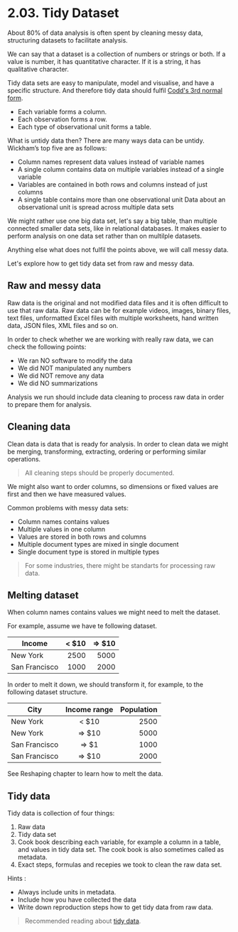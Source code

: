 # 2.03. Tidy Dataset

About 80% of data analysis is often spent by cleaning messy data, structuring datasets to facilitate analysis.

We can say that a dataset is a collection of numbers or strings or both. If a value is number, it has quantitative character. If it is a string, it has qualitative character.

Tidy data sets are easy to manipulate, model and visualise, and have a specific structure. And therefore tidy data should fulfil [Codd's 3rd normal form](http://en.wikipedia.org/wiki/Boyce%E2%80%93Codd_normal_form).

* Each variable forms a column.
* Each observation forms a row.
* Each type of observational unit forms a table. 

What is untidy data then? There are many ways data can be untidy. Wickham’s top five are as follows:

* Column names represent data values instead of variable names
* A single column contains data on multiple variables instead of a single variable
* Variables are contained in both rows and columns instead of just columns
* A single table contains more than one observational unit Data about an observational unit is spread across multiple data sets

We might rather use one big data set, let's say a big table, than multiple connected smaller data sets, like in relational databases. It makes easier to perform analysis on one data set rather than on multilple datasets.

Anything else what does not fulfil the points above, we will call messy data.

Let's explore how to get tidy data set from raw and messy data.

## Raw and messy data

Raw data is the original and not modified data files and it is often difficult to use that raw data. Raw data can be for example videos, images, binary files, text files, unformatted Excel files with multiple worksheets, hand written data, JSON files, XML files and so on.

In order to check whether we are working with really raw data, we can check the following points:

* We ran NO software to modify the data
* We did NOT manipulated any numbers
* We did NOT remove any data
* We did NO summarizations

Analysis we run should include data cleaning to process raw data in order to prepare them for analysis.

## Cleaning data

Clean data is data that is ready for analysis. In order to clean data we might be merging, transforming, extracting, ordering or performing similar operations.

> All cleaning steps should be properly documented.

We might also want to order columns, so dimensions or fixed values are first and then we have measured values.

Common problems with messy data sets:

* Column names contains values
*  Multiple values in one column
*  Values are stored in both rows and columns
*  Multiple document types are mixed in single document
*  Single document type is stored in multiple types

>For some industries, there might be standarts for processing raw data.

## Melting dataset

When column names contains values we might need to melt the dataset.

For example, assume we have te following dataset.

| Income      |< $10      | => $10    |
|-------------|----------:|----------:|
|New York     |  2500     |  5000     |
|San Francisco|  1000     |  2000     |

In order to melt it down, we should transform it, for example, to the following dataset structure.

|City|Income range|Population|
|---|:---:|---:|
|New York|< $10|2500|
|New York|=> $10|5000|
|San Francisco|=> $1|1000|
|San Francisco|=> $10|2000|

See Reshaping chapter to learn how to melt the data.

## Tidy data

Tidy data is collection of four things:

1. Raw data
2. Tidy data set
3. Cook book describing each variable, for example a column in a table, and values in tidy data set. The cook book is also sometimes called as metadata.
4. Exact steps, formulas and recepies we took to clean the raw data set.

Hints :

* Always include units in metadata.
* Include how you have collected the data
* Write down reproduction steps how to get tidy data from raw data.

> Recommended reading about [tidy data](http://www.stat.wvu.edu/~jharner/courses/stat623/docs/tidy-dataJSS.pdf).